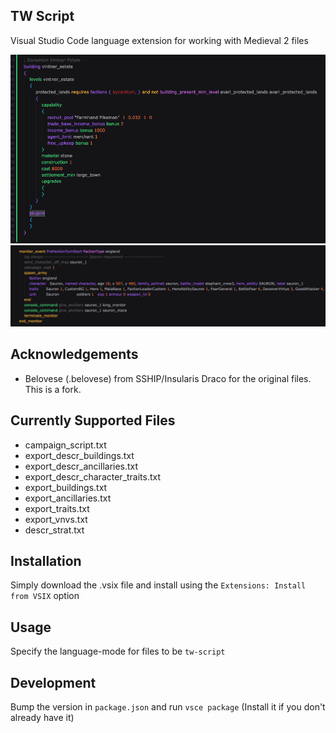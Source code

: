 ## TW Script
Visual Studio Code language extension for working with Medieval 2 files

![alt text](./images/image.png)
![alt text](./images/image2.png)

## Acknowledgements
- Belovese (.belovese) from SSHIP/Insularis Draco for the original files. This is a fork.

## Currently Supported Files
- campaign_script.txt
- export_descr_buildings.txt
- export_descr_ancillaries.txt
- export_descr_character_traits.txt
- export_buildings.txt
- export_ancillaries.txt
- export_traits.txt
- export_vnvs.txt
- descr_strat.txt

## Installation
Simply download the .vsix file and install using the `Extensions: Install from VSIX` option

## Usage
Specify the language-mode for files to be `tw-script`

## Development
Bump the version in `package.json` and run `vsce package` (Install it if you don't already have it)
